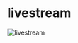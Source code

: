 # livestream
![livestream](https://github.com/sinchana06/livestream/assets/95493444/b5e842d1-0afe-4aca-b0c1-50473477ec6d)
